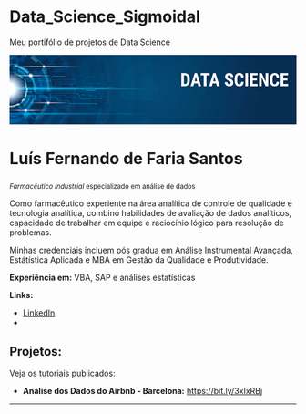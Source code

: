 # Data_Science_Sigmoidal
Meu portifólio de projetos de Data Science

<p align="center">
  <img src="banner.png" >
</p>

# Luís Fernando de Faria Santos
<sub>*Farmacêutico Industrial* especializado em análise de dados </sub>

Como farmacêutico experiente na área analítica  de controle de qualidade e tecnologia analítica, combino habilidades de avaliação de dados analíticos, capacidade de trabalhar em equipe e raciocínio lógico para resolução de problemas.

Minhas credenciais incluem pós gradua em Análise Instrumental Avançada, Estátística Aplicada e MBA em Gestão da Qualidade e Produtividade.

**Experiência em:** VBA, SAP e análises estatísticas

**Links:**
* [LinkedIn](https://www.linkedin.com/in/luis-fernando-fsantos)
*

## Projetos:
Veja os tutoriais publicados:

* **Análise dos Dados  do Airbnb - Barcelona:** https://bit.ly/3xIxRBj

---
